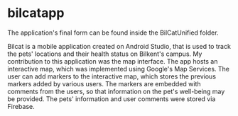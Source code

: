 # bilcatapp

The application's final form can be found inside the BilCatUnified folder.

Bilcat is a mobile application created on Android Studio, that is used to track the pets' locations and their health status on Bilkent's campus. My contribution to this application was the map interface. The app hosts an interactive map, which was implemented using Google's Map Services. The user can add markers to the interactive map, which stores the previous markers added by various users. The markers are embedded with comments from the users, so that information on the pet's well-being may be provided. The pets' information and user comments were stored via Firebase.
